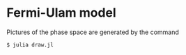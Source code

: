 # Fermi-Ulam model

Pictures of the phase space are generated by the command

```
$ julia draw.jl
```
